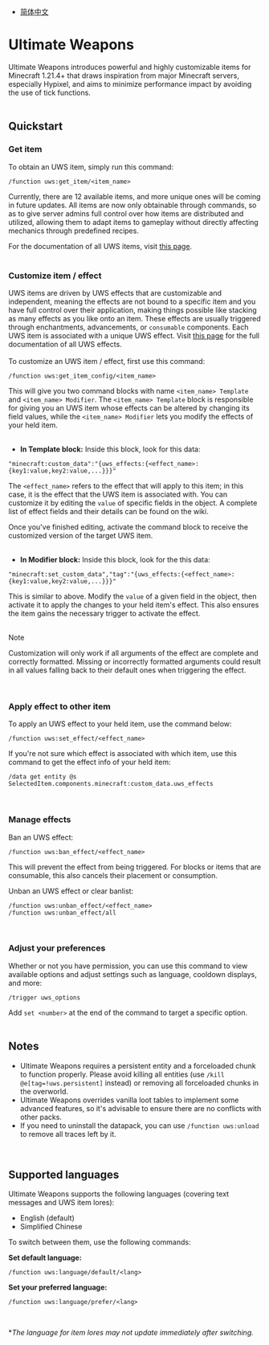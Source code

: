 - [简体中文](https://github.com/akastrmix/Ultimate-Weapons/blob/main/README_ZH.md)
# Ultimate Weapons
Ultimate Weapons introduces powerful and highly customizable items for Minecraft 1.21.4+ that draws inspiration from major Minecraft servers, especially Hypixel, and aims to minimize performance impact by avoiding the use of tick functions.
<br><br>
## Quickstart
### Get item
To obtain an UWS item, simply run this command:
```mcfunction
/function uws:get_item/<item_name>
```
Currently, there are 12 available items, and more unique ones will be coming in future updates. All items are now only obtainable through commands, so as to give server admins full control over how items are distributed and utilized, allowing them to adapt items to gameplay without directly affecting mechanics through predefined recipes.

For the documentation of all UWS items, visit [this page](https://github.com/akastrmix/Ultimate-Weapons/wiki/Items).
<br><br>
### Customize item / effect
UWS items are driven by UWS effects that are customizable and independent, meaning the effects are not bound to a specific item and you have full control over their application, making things possible like stacking as many effects as you like onto an item. These effects are usually triggered through enchantments, advancements, or `consumable` components. Each UWS item is associated with a unique UWS effect. Visit [this page](https://github.com/akastrmix/Ultimate-Weapons/wiki/Effects) for the full documentation of all UWS effects.
<br><br>
To customize an UWS item / effect, first use this command:
```mcfunction
/function uws:get_item_config/<item_name>
```
This will give you two command blocks with name `<item_name> Template` and `<item_name> Modifier`. The `<item_name> Template` block is responsible for giving you an UWS item whose effects can be altered by changing its field values, while the `<item_name> Modifier` lets you modify the effects of your held item.
<br><br>
- **In Template block:** Inside this block, look for this data:
```
"minecraft:custom_data":"{uws_effects:{<effect_name>:{key1:value,key2:value,...}}}"
```
The `<effect_name>` refers to the effect that will apply to this item; in this case, it is the effect that the UWS item is associated with. You can customize it by editing the `value` of specific fields in the object. A complete list of effect fields and their details can be found on the wiki.

Once you've finished editing, activate the command block to receive the customized version of the target UWS item.
<br><br>
- **In Modifier block:** Inside this block, look for the this data:
```
"minecraft:set_custom_data","tag":"{uws_effects:{<effect_name>:{key1:value,key2:value,...}}}"
```
This is similar to above. Modify the `value` of a given field in the object, then activate it to apply the changes to your held item's effect. This also ensures the item gains the necessary trigger to activate the effect.
<br><br>
> [!NOTE]
> Customization will only work if all arguments of the effect are complete and correctly formatted. Missing or incorrectly formatted arguments could result in all values falling back to their default ones when triggering the effect.

<br>

### Apply effect to other item
To apply an UWS effect to your held item, use the command below:
```mcfunction
/function uws:set_effect/<effect_name>
```
If you're not sure which effect is associated with which item, use this command to get the effect info of your held item:
```mcfunction
/data get entity @s SelectedItem.components.minecraft:custom_data.uws_effects
```
<br>

### Manage effects
Ban an UWS effect:
```mcfunction
/function uws:ban_effect/<effect_name>
```
This will prevent the effect from being triggered. For blocks or items that are consumable, this also cancels their placement or consumption.

Unban an UWS effect or clear banlist:
```mcfunction
/function uws:unban_effect/<effect_name>
/function uws:unban_effect/all
```
<br>

### Adjust your preferences
Whether or not you have permission, you can use this command to view available options and adjust settings such as language, cooldown displays, and more:
```mcfunction
/trigger uws_options
```
Add `set <number>` at the end of the command to target a specific option.
<br><br>
## Notes
- Ultimate Weapons requires a persistent entity and a forceloaded chunk to function properly. Please avoid killing all entities (use `/kill @e[tag=!uws.persistent]` instead) or removing all forceloaded chunks in the overworld.
- Ultimate Weapons overrides vanilla loot tables to implement some advanced features, so it's advisable to ensure there are no conflicts with other packs.
- If you need to uninstall the datapack, you can use `/function uws:unload` to remove all traces left by it.
<br>

## Supported languages
Ultimate Weapons supports the following languages (covering text messages and UWS item lores):
- English (default)
- Simplified Chinese

To switch between them, use the following commands:

**Set default language:**
```mcfunction
/function uws:language/default/<lang>
```
**Set your preferred language:**
```mcfunction
/function uws:language/prefer/<lang>
```
<br>

**The language for item lores may not update immediately after switching.*
